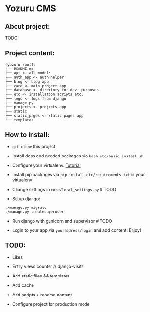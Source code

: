 # Yozuru CMS

## About project:

TODO

## Project content:

```
(yozuru root):
├── README.md
├── api <- all models
├── auth_app <- auth helper
├── blog <- blog app
├── core <- main project app
├── database <- directory for dev. purposes 
├── etc <- installation scripts etc.
├── logs <- logs from django 
├── manage.py 
├── projects <- projects app
├── static 
├── static_pages <- static pages app
└── templates
```

## How to install:

* `git clone` this project

* Install deps and needed packages via `bash etc/basic_install.sh`

* Configure your virtualenv. [Tutorial](http://simononsoftware.com/virtualenv-tutorial-part-2/)

* Install pip packages via `pip install etc/requirements.txt` in your virtualenv

* Change settings in `core/local_settings.py` # TODO

* Setup django: 

```
./manage.py migrate
./manage.py createsuperuser
```

* Run django with gunicorn and supervisor # TODO

* Login to your app via `youraddress/login` and add content. Enjoy!
 
 
## TODO: 
 
- Likes

- Entry views counter // django-visits 

- Add static files && templates

- Add cache

- Add scripts + readme content

- Configure project for production mode